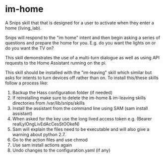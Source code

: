 # im-home
A Snips skill that that is designed for a user to activate when they enter a home (living_lab).

Snips will respond to the "im home" intent and then begin asking a series of questions and prepare the home for you. 
E.g. do you want the lights on or do you want the TV on? 

This skill demonstrates the use of a multi-turn dialogue as well as using API requests to the Home Assistant running on the pi.

This skill should be installed with the "im-leaving" skill which similar but asks for intents to turn devices off rather than on.
To install this/these skills follow a process like:

1. Backup the Hass configuration folder (if needed)
2. If reinstalling make sure to delete the im-home & im-leaving skills directories from /var/lib/snips/skills
3. Install the assistant from the command line using SAM (sam install assistant)
4. When asked for the key use the long lived access token e.g. (Bearer realLylOngLivEdAcCesStOOkeN) 
4. Sam will explain the files need to be executable and will also give a warning about python 2.7.
5. Go to the action files and use chmod
6. Use sam install actions again
7. Undo changes to the configuration.yaml (if any)
